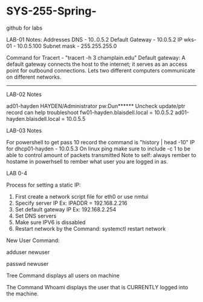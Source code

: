 # SYS-255-Spring-
github for labs 

LAB-01 Notes:
Addresses
DNS - 10..0.5.2 
Default Gateway - 10.0.5.2
IP wks-01 - 10.0.5.100
Subnet mask - 255.255.255.0

Command for Tracert - "tracert -h 3 champlain.edu"
Default gateway: A default gateway connects the host to the internet; it serves as an access point for outbound connections. Lets two different computers communicate on different networks. 

--------------

LAB-02 Notes 

ad01-hayden
HAYDEN/Administrator pw:Dun******
Uncheck update/ptr record can help troubleshoot 
fw01-hayden.blaisdell.local = 10.0.5.2
ad01-hayden.blaisdell.local = 10.0.5.5

LAB-03 Notes 

For powershell to get pass 10 record the command is "history | head -10"
IP for dhcp01-hayden - 10.0.5.3
On linux ping make sure to include -c 1 to be able to control amount of packets transmitted 
Note to self: always rember to hostame in powerhsell to rember what user you are logged in as. 


LAB 0-4 

Process for setting a static IP:

1. First create a network script file for eth0 or use nmtui
2. Specify server IP Ex: IPADDR = 192.168.2.216
3. Set default gateway IP Ex: 192.168.2.254
4. Set DNS servers 
5. Make sure IPV6 is dissabled 
6. Restart network by the Command: systemctl restart network


New User Command: 

adduser newuser

passwd newuser 

Tree Command displays all users on machine 

The Command Whoami displays the user that is CURRENTLY logged into the machine.
